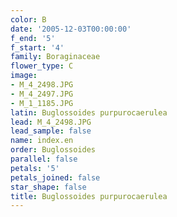 ```yaml
---
color: B
date: '2005-12-03T00:00:00'
f_end: '5'
f_start: '4'
family: Boraginaceae
flower_type: C
image:
- M_4_2498.JPG
- M_4_2497.JPG
- M_1_1185.JPG
latin: Buglossoides purpurocaerulea
lead: M_4_2498.JPG
lead_sample: false
name: index.en
order: Buglossoides
parallel: false
petals: '5'
petals_joined: false
star_shape: false
title: Buglossoides purpurocaerulea
---
```

